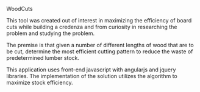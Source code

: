 WoodCuts


This tool was created out of interest in maximizing the efficiency of board cuts while building a credenza and from curiosity in researching the problem and studying the <cuttingstock> problem.

The premise is that given a number of different lengths of wood that are to be cut, determine the most efficient cutting pattern to reduce the waste of predetermined lumber stock.

This application uses front-end javascript with angularjs and jquery libraries. The implementation of the solution utilizes the <xxx> algorithm to maximize stock efficiency.

